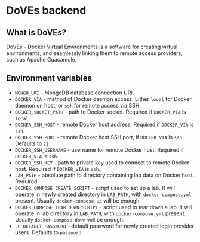 # DoVEs backend

## What is DoVEs?

DoVEs - Docker Virtual Environments is a software for creating virtual environments, and seamlessly linking them to remote access providers, such as Apache Guacamole.

## Environment variables

- `MONGO_URI` - MongoDB database connection URI.
- `DOCKER_VIA` - method of Docker daemon access. Either `local` for Docker daemon on host, or `ssh` for remote access via SSH.
- `DOCKER_SOCKET_PATH` - path to Docker socket. Required if `DOCKER_VIA` is `local`.
- `DOCKER_SSH_HOST` - remote Docker host address. Required if `DOCKER_VIA` is `ssh`.
- `DOCKER_SSH_PORT` - remote Docker host SSH port, if `DOCKER_VIA` is `ssh`. Defaults to `22`.
- `DOCKER_SSH_USERNAME` - username for remote Docker host. Required if `DOCKER_VIA` is `ssh`.
- `DOCKER_SSH_KEY` - path to private key used to connect to remote Docker host. Required if `DOCKER_VIA` is `ssh`.
- `LAB_PATH` - absolute path to directory containing lab data on Docker host. Required.
- `DOCKER_COMPOSE_CREATE_SCRIPT` - script used to set up a lab. It will operate in newly created directory in `LAB_PATH`, with `docker-compose.yml` present. Usually `docker-compose up` will be enough.
- `DOCKER_COMPOSE_TEAR_DOWN_SCRIPT` - script used to tear down a lab. It will operate in lab directory in `LAB_PATH`, with `docker-compose.yml` present. Usually `docker-compose down` will be enough.
- `LP_DEFAULT_PASSWORD` - default password for newly created login provider users. Defaults to `password`.